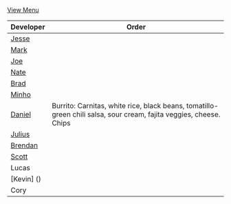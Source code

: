 
[View Menu](https://www.chipotle.com/freedelivery)


Developer     | Order
--------------|---------------------
[Jesse](https://github.com/jessecurry)              | 
[Mark](http://github.com/mark-smithtb)              | 
[Joe](https://github.com/Montchat)                  | 
[Nate](https://github.com/thunemn)                  | 
[Brad](https://github.com/bself)                    | 
[Minho](https://github.com/minhochoi)               | 
[Daniel](https://github.come/dtartaglia)            | Burrito: Carnitas, white rice, black beans, tomatillo-green chili salsa, sour cream, fajita veggies, cheese. Chips
[Julius](https://github.com/jbzozowski)             | 
[Brendan](https://github.com/brendanxmac)           | 
[Scott](https://github.com/Scotty813)               | 
Lucas                                               | 
[Kevin] ()                                          | 
Cory                                                | 

